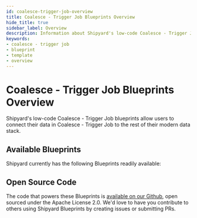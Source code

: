 ```yaml
---
id: coalesce-trigger-job-overview
title: Coalesce - Trigger Job Blueprints Overview
hide_title: true
sidebar_label: Overview
description: Information about Shipyard's low-code Coalesce - Trigger Job templates.
keywords:
- coalesce - trigger job
- blueprint
- template
- overview
---
```


# Coalesce - Trigger Job Blueprints Overview

Shipyard's low-code Coalesce - Trigger Job blueprints allow users to connect their data in Coalesce - Trigger Job to the rest of their modern data stack.

## Available Blueprints
Shipyard currently has the following Blueprints readily available: 

## Open Source Code
The code that powers these Blueprints is [available on our Github](None), open sourced under the Apache License 2.0. We'd love to have you contribute to others using Shipyard Blueprints by creating issues or submitting PRs.
